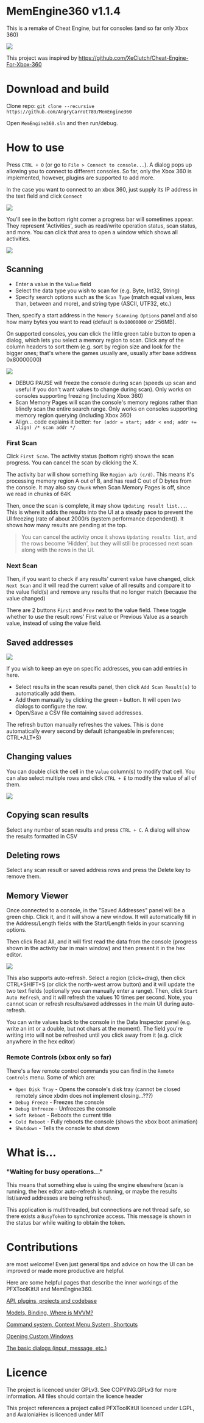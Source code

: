 # MemEngine360 v1.1.4
This is a remake of Cheat Engine, but for consoles (and so far only Xbox 360)

![](MemEngine360-DesktopUI_2025-05-10_15.03.51.png)

This project was inspired by https://github.com/XeClutch/Cheat-Engine-For-Xbox-360

# Download and build
Clone repo: `git clone --recursive https://github.com/AngryCarrot789/MemEngine360`

Open `MemEngine360.sln` and then run/debug.

# How to use
Press `CTRL + O` (or go to `File > Connect to console...`). A dialog pops up allowing you to connect to different consoles. 
So far, only the Xbox 360 is implemented, however, plugins are supported to add more.

In the case you want to connect to an xbox 360, just supply its IP address in the text field and click `Connect`

![](MemEngine360-DesktopUI_2025-05-03_13.08.07.png)

You'll see in the bottom right corner a progress bar will sometimes appear. They represent 'Activities', such as read/write operation status, scan status, and more.
You can click that area to open a window which shows all activities.

![](rider64_2025-04-27_22.07.31.png)

## Scanning
- Enter a value in the `Value` field
- Select the data type you wish to scan for (e.g. Byte, Int32, String)
- Specify search options such as the `Scan Type` (match equal values, less than, between and more), and string type (ASCII, UTF32, etc.)

Then, specify a start address in the `Memory Scanning Options` panel and also how many bytes you want to read (default is `0x10000000` or 256MB). 

On supported consoles, you can click the little green table button to open a dialog, which lets you select a memory region to scan.
Click any of the column headers to sort them (e.g. sort by region size and look for the bigger ones; that's where the games usually are, usually after base address 0x80000000)

![](MemEngine360-DesktopUI_2025-04-27_22.02.37.png)

- DEBUG PAUSE will freeze the console during scan (speeds up scan and useful if you don't want values to change during scan). Only works on consoles supporting freezing (including Xbox 360) 
- Scan Memory Pages will scan the console's memory regions rather than blindly scan the entire search range. Only works on consoles supporting memory region querying (including Xbox 360)
- Align... code explains it better: `for (addr = start; addr < end; addr += align) /* scan addr */`

### First Scan

Click `First Scan`. The activity status (bottom right) shows the scan progress. You can cancel the scan by clicking the X.

The activity bar will show something like `Region a/b (c/d)`. This means it's processing memory region A out of B, and has read C out of D bytes from the console. It may also say `Chunk` when Scan Memory Pages is off, since we read in chunks of 64K 

Then, once the scan is complete, it may show `Updating result list...`. This is where it adds the results into the UI at a steady pace to prevent the UI freezing (rate of about 2000/s (system performance dependent)). It shows how many results are pending at the top.

> You can cancel the activity once it shows `Updating results list`, and the rows become 'Hidden', but they will still be processed next scan along with the rows in the UI.



### Next Scan

Then, if you want to check if any results' current value have changed, click `Next Scan` and it will read the current value of all results
and compare it to the value field(s) and remove any results that no longer match (because the value changed)

There are 2 buttons `First` and `Prev` next to the value field. These toggle whether to use the result rows' First value or Previous Value as a search value, instead of using the value field. 

## Saved addresses
![](MemEngine360-DesktopUI_2025-05-10_14.52.37.png)

If you wish to keep an eye on specific addresses, you can add entries in here.

- Select results in the scan results panel, then click `Add Scan Result(s)` to automatically add them. 
- Add them manually by clicking the green `+` button. It will open two dialogs to configure the row.
- Open/Save a CSV file containing saved addresses.

The refresh button manually refreshes the values. This is done automatically every second by default (changeable in preferences; CTRL+ALT+S)

## Changing values
You can double click the cell in the `Value` column(s) to modify that cell. 
You can also select multiple rows and click `CTRL + E` to modify the value of all of them.

![](MemEngine360.Avalonia_2025-04-23_01.04.01.png)

## Copying scan results
Select any number of scan results and press `CTRL + C`. A dialog will show the results formatted in CSV

## Deleting rows
Select any scan result or saved address rows and press the Delete key to remove them.

## Memory Viewer
Once connected to a console, in the "Saved Addresses" panel will be a green chip. Click it, and it will show a new window.
It will automatically fill in the Address/Length fields with the Start/Length fields in your scanning options.

Then click Read All, and it will first read the data from the console (progress shown in the activity bar in main window) and then present it in the hex editor.

![](MemEngine360-DesktopUI_2025-05-05_17.58.59.png)

This also supports auto-refresh. Select a region (click+drag), then click CTRL+SHIFT+S (or click the north-west arrow button) and it will update the two text fields (optionally you 
can manually enter a range). Then, click `Start Auto Refresh`, and it will refresh the values 10 times per second. Note, you cannot scan or refresh results/saved addresses in the main UI during auto-refresh.

You can write values back to the console in the Data Inspector panel (e.g. write an int or a double, but not chars at the moment). The field you're writing into will not be refreshed until you click away from it (e.g. click anywhere in the hex editor) 

### Remote Controls (xbox only so far)
There's a few remote control commands you can find in the `Remote Controls` menu. Some of which are:
- `Open Disk Tray` - Opens the console's disk tray (cannot be closed remotely since xbdm does not implement closing...???)
- `Debug Freeze` - Freezes the console
- `Debug Unfreeze` - Unfreezes the console
- `Soft Reboot` - Reboots the current title
- `Cold Reboot` - Fully reboots the console (shows the xbox boot animation)
- `Shutdown` - Tells the console to shut down

# What is...
### "Waiting for busy operations..."
This means that something else is using the engine elsewhere (scan is running, the hex editor auto-refresh is running, or maybe the results list/saved addresses are being refreshed).

This application is multithreaded, but connections are not thread safe, so there exists a `BusyToken` to synchronize access. This message is shown in the status bar while waiting to obtain the token.

# Contributions
are most welcome! Even just general tips and advice on how the UI can be improved or made more productive are helpful.

Here are some helpful pages that describe the inner workings of the PFXToolKitUI and MemEngine360.

[API, plugins, projects and codebase](docs/Projects-and-Codebase.md)

[Models, Binding, Where is MVVM?](docs/Models-And-Binding.md)

[Command system, Context Menu System, Shortcuts](docs/Command-System.md)

[Opening Custom Windows](docs/Opening-Windows.md)

[The basic dialogs (input, message, etc.)](docs/Basic-Dialogs.md)

# Licence
The project is licenced under GPLv3. See COPYING.GPLv3 for more information. All files should contain the licence header

This project references a project called PFXToolKitUI licenced under LGPL, and AvaloniaHex is licenced under MIT 